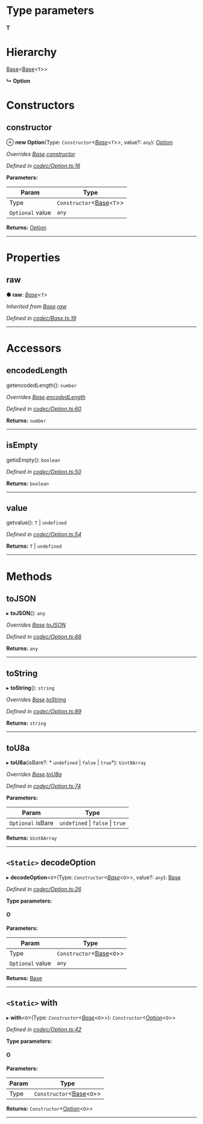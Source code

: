 

# Type parameters
#### T 
# Hierarchy

 [Base](_codec_base_.base.md)<[Base](_codec_base_.base.md)<`T`>>

**↳ Option**

# Constructors

<a id="constructor"></a>

##  constructor

⊕ **new Option**(Type: *`Constructor`<[Base](_codec_base_.base.md)<`T`>>*, value?: *`any`*): [Option](_codec_option_.option.md)

*Overrides [Base](_codec_base_.base.md).[constructor](_codec_base_.base.md#constructor)*

*Defined in [codec/Option.ts:16](https://github.com/polkadot-js/api/blob/11058e7/packages/types/src/codec/Option.ts#L16)*

**Parameters:**

| Param | Type |
| ------ | ------ |
| Type | `Constructor`<[Base](_codec_base_.base.md)<`T`>> |
| `Optional` value | `any` |

**Returns:** [Option](_codec_option_.option.md)

___

# Properties

<a id="raw"></a>

##  raw

**● raw**: *[Base](_codec_base_.base.md)<`T`>*

*Inherited from [Base](_codec_base_.base.md).[raw](_codec_base_.base.md#raw)*

*Defined in [codec/Base.ts:19](https://github.com/polkadot-js/api/blob/11058e7/packages/types/src/codec/Base.ts#L19)*

___

# Accessors

<a id="encodedlength"></a>

##  encodedLength

getencodedLength(): `number`

*Overrides [Base](_codec_base_.base.md).[encodedLength](_codec_base_.base.md#encodedlength)*

*Defined in [codec/Option.ts:60](https://github.com/polkadot-js/api/blob/11058e7/packages/types/src/codec/Option.ts#L60)*

**Returns:** `number`

___
<a id="isempty"></a>

##  isEmpty

getisEmpty(): `boolean`

*Defined in [codec/Option.ts:50](https://github.com/polkadot-js/api/blob/11058e7/packages/types/src/codec/Option.ts#L50)*

**Returns:** `boolean`

___
<a id="value"></a>

##  value

getvalue():  `T` &#124; `undefined`

*Defined in [codec/Option.ts:54](https://github.com/polkadot-js/api/blob/11058e7/packages/types/src/codec/Option.ts#L54)*

**Returns:**  `T` &#124; `undefined`

___

# Methods

<a id="tojson"></a>

##  toJSON

▸ **toJSON**(): `any`

*Overrides [Base](_codec_base_.base.md).[toJSON](_codec_base_.base.md#tojson)*

*Defined in [codec/Option.ts:68](https://github.com/polkadot-js/api/blob/11058e7/packages/types/src/codec/Option.ts#L68)*

**Returns:** `any`

___
<a id="tostring"></a>

##  toString

▸ **toString**(): `string`

*Overrides [Base](_codec_base_.base.md).[toString](_codec_base_.base.md#tostring)*

*Defined in [codec/Option.ts:89](https://github.com/polkadot-js/api/blob/11058e7/packages/types/src/codec/Option.ts#L89)*

**Returns:** `string`

___
<a id="tou8a"></a>

##  toU8a

▸ **toU8a**(isBare?: * `undefined` &#124; `false` &#124; `true`*): `Uint8Array`

*Overrides [Base](_codec_base_.base.md).[toU8a](_codec_base_.base.md#tou8a)*

*Defined in [codec/Option.ts:74](https://github.com/polkadot-js/api/blob/11058e7/packages/types/src/codec/Option.ts#L74)*

**Parameters:**

| Param | Type |
| ------ | ------ |
| `Optional` isBare |  `undefined` &#124; `false` &#124; `true`|

**Returns:** `Uint8Array`

___
<a id="decodeoption"></a>

## `<Static>` decodeOption

▸ **decodeOption**<`O`>(Type: *`Constructor`<[Base](_codec_base_.base.md)<`O`>>*, value?: *`any`*): [Base](_codec_base_.base.md)

*Defined in [codec/Option.ts:26](https://github.com/polkadot-js/api/blob/11058e7/packages/types/src/codec/Option.ts#L26)*

**Type parameters:**

#### O 
**Parameters:**

| Param | Type |
| ------ | ------ |
| Type | `Constructor`<[Base](_codec_base_.base.md)<`O`>> |
| `Optional` value | `any` |

**Returns:** [Base](_codec_base_.base.md)

___
<a id="with"></a>

## `<Static>` with

▸ **with**<`O`>(Type: *`Constructor`<[Base](_codec_base_.base.md)<`O`>>*): `Constructor`<[Option](_codec_option_.option.md)<`O`>>

*Defined in [codec/Option.ts:42](https://github.com/polkadot-js/api/blob/11058e7/packages/types/src/codec/Option.ts#L42)*

**Type parameters:**

#### O 
**Parameters:**

| Param | Type |
| ------ | ------ |
| Type | `Constructor`<[Base](_codec_base_.base.md)<`O`>> |

**Returns:** `Constructor`<[Option](_codec_option_.option.md)<`O`>>

___

